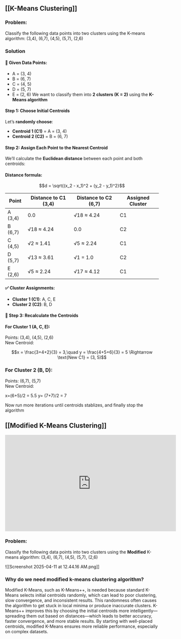 ## [[K-Means Clustering]]

### Problem:
Classify the following data points into two clusters using the K-means algorithm: (3,4), (6,7), (4,5), (5,7), (2,6)

### Solution

#### 📌 **Given Data Points**:

- A = (3, 4)
- B = (6, 7)
- C = (4, 5)
- D = (5, 7)
- E = (2, 6)
We want to classify them into **2 clusters (K = 2)** using the **K-Means algorithm**

#### **Step 1: Choose Initial Centroids**

Let’s **randomly choose**:

- **Centroid 1 (C1)** = A = (3, 4)
- **Centroid 2 (C2)** = B = (6, 7)
#### **Step 2: Assign Each Point to the Nearest Centroid**

We’ll calculate the **Euclidean distance** between each point and both centroids:

#### Distance formula:

$$d = \sqrt{(x_2 - x_1)^2 + (y_2 - y_1)^2}$$

| Point   | Distance to C1 (3,4) | Distance to C2 (6,7) | Assigned Cluster |
| ------- | -------------------- | -------------------- | ---------------- |
| A (3,4) | 0.0                  | √18 ≈ 4.24           | C1               |
| B (6,7) | √18 ≈ 4.24           | 0.0                  | C2               |
| C (4,5) | √2 ≈ 1.41            | √5 ≈ 2.24            | C1               |
| D (5,7) | √13 ≈ 3.61           | √1 = 1.0             | C2               |
| E (2,6) | √5 ≈ 2.24            | √17 ≈ 4.12           | C1               |

#### ✅ Cluster Assignments:

- **Cluster 1 (C1)**: A, C, E
- **Cluster 2 (C2)**: B, D

#### 🔄 **Step 3: Recalculate the Centroids**

#### For Cluster 1 (A, C, E):
Points: (3,4), (4,5), (2,6)  
New Centroid:

$$x = \frac{3+4+2}{3} = 3,\quad y = \frac{4+5+6}{3} = 5 \Rightarrow \text{New C1} = (3, 5)$$

### For Cluster 2 (B, D):

Points: (6,7), (5,7)  
New Centroid:

x=(6+5)/2 = 5.5
y= (7+7)/2 = 7

Now run more iterations until centroids stablizes, and finally stop the algorithm

## [[Modified K-Means Clustering]]

<iframe width="560" height="315" src="https://www.youtube.com/embed/oQ5yRkoBN0M?si=HfSU7r7fORmv2CU2" title="YouTube video player" frameborder="0" allow="accelerometer; autoplay; clipboard-write; encrypted-media; gyroscope; picture-in-picture; web-share" referrerpolicy="strict-origin-when-cross-origin" allowfullscreen></iframe>


### Problem:
Classify the following data points into two clusters using the **Modified** K-means algorithm: (3,4), (6,7), (4,5), (5,7), (2,6)


![[Screenshot 2025-04-11 at 12.44.16 AM.png]]

### **Why do we need modified k-means clustering algorithm?**

Modified K-Means, such as K-Means++, is needed because standard K-Means selects initial centroids randomly, which can lead to poor clustering, slow convergence, and inconsistent results. This randomness often causes the algorithm to get stuck in local minima or produce inaccurate clusters. K-Means++ improves this by choosing the initial centroids more intelligently—spreading them out based on distances—which leads to better accuracy, faster convergence, and more stable results. By starting with well-placed centroids, modified K-Means ensures more reliable performance, especially on complex datasets.

